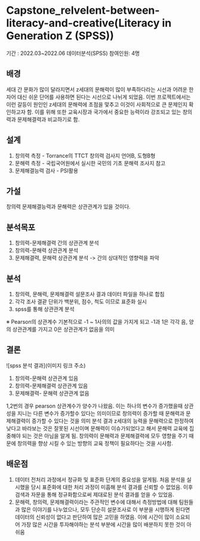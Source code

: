 # Capstone_relvelent-between-literacy-and-creative(Literacy in Generation Z (SPSS))
기간 : 2022.03~2022.06
데이터분석(SPSS)
참여인원: 4명

## 배경
 세대 간 문화가 많이 달라지면서 z세대의 문해력이 많이 부족하다라는 시선과 어려운 한자어 대신 쉬운 단어를 사용하면 된다는 시선으로 나뉘게 되었음. 이번 프로젝트에서는 이런 갈등이 원인인 z세대의 문해력에 초점을 맟추고 이것이 사회적으로 큰 문제인지 확인하고자 함. 이를 위해 또한 교육시장과 국가에서 중요한 능력이라 강조되고 있는 창의력과 문제해결력과 비교하기로 함.

## 설계
1. 창의력 측정 - Torrance의 TTCT 창의력 검사지 언어B, 도형B형
2. 문해력 측정 - 국립국어원에서 실시한 국민의 기초 문해력 조사지 참고
3. 문제해결능력 검사 - PSI활용

## 가설
창의력 문제해결능력과 문해력은 상관관계가 있을 것이다.

## 분석목포
1. 창의력-문제해결력 간의 상관관계 분석
2. 창의력-문해력 상관관계 분석
3. 문제해결력, 문해력 상관관계 분석
-> 간의 상대적인 영향력을 파악

## 분석
1. 창의력, 문해력, 문제해결력 설문조사 결과 데이터 파일을 하나로 합침
2. 각각 조사 결괃 단위가 백분위, 점수, 척도 이므로 표준화 실시
3. spss를 통해 상관관계 분석

※ Pearson의 상관계수
기본적으로 -1 ~ 1사의의 값을 가지게 되고 -1과 1은 각각 음, 양의 상관관계를 가지고 0은 상관관계가 없음을 의미

## 결론 
![spss 분석 결과](이미지 링크 주소)

1. 창의력-문해력 상관관계 있음
2. 창의력-문제해결력 상관관계 있음
3. 문제해결력- 문해력 상관관계 없음

 1,2번의 경우 pearson 상관계수가 양수가 나왔음. 이는 하나의 변수가 증가했을때 상관성을 지니는 다른 변수가 증가할수 있다는 의미이므로 창의력이 증가할 때 문해력과 문제해결력이 증가할 수 있다는 것을 의미
 분석 결과 z세대의 능력을 문해력으로 한정하여 낮다고 바라보는 것은 잘못된 시선이며 문해력이 이슈가되었다고 해서 문해력 교육에 집중해야 되는 것은 아님을 알게 됨. 창의력이 문해력과 문제해결력에 모두 영향을 주기 때문에 창의력을 향상 시킬 수 있는 방향의 교육 정책이 필요하다는 것을 시사함. 

## 배운점
1. 데이터 전처리 과정에서 정규화 및 표준화 단계의 중요성을 알게됨. 처음 분석을 실시했을 당시 표준화에 대한 처리 과정이 미흡해 분석 결과를 신뢰할 수 없었음. 이후 검색과 자문을 통해 정규화함으로써 제대로된 분석 결과를 얻을 수 있었음. 
2. 문해력, 창의력, 문제해결력이라는 주관적인 변수에 대해서 측정방법에 대해 팀원들과 많은 이야기를 나누었으나, 모두 단순히 설문조사로 이 부분을 시행하게 된다면 데이터의 신뢰성이 없다고 판단하여 많은 고민을 하였음. 이에 시간이 많이 소요되어 가장 많은 시간을 투자해야하는 분석 부분에 시간을 많이 배분하지 못한 것이 아쉬움
